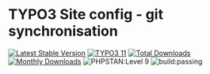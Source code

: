 # TYPO3 Site config - git synchronisation

[![Latest Stable Version](https://poser.pugx.org/code711/siteconfiggitsync/v/stable.svg)](https://extensions.typo3.org/code711/siteconfiggitsync/)
[![TYPO3 11](https://img.shields.io/badge/TYPO3-11-orange.svg)](https://get.typo3.org/version/11)
[![Total Downloads](https://poser.pugx.org/code711/siteconfiggitsync/d/total.svg)](https://packagist.org/packages/code711/siteconfiggitsync)
[![Monthly Downloads](https://poser.pugx.org/code711/siteconfiggitsync/d/monthly)](https://packagist.org/packages/sudhaus7/logformatter)
![PHPSTAN:Level 9](https://img.shields.io/badge/PHPStan-level%208-brightgreen.svg?style=flat])
![build:passing](https://img.shields.io/badge/build-passing-brightgreen.svg?style=flat])

